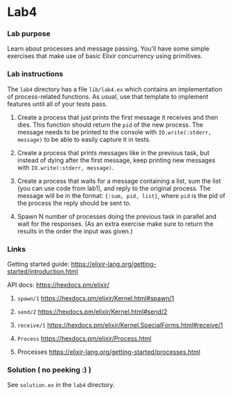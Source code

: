 # Lab4

### Lab purpose

Learn about processes and message passing. You'll have some simple exercises
that make use of basic Elixir concurrency using primitives.

### Lab instructions

The `lab4` directory has a file `lib/lab4.ex` which contains an implementation of process-related
functions. As usual, use that template to implement features until all of your tests pass.

  1. Create a process that just prints the first message it receives
     and then dies. This function should return the `pid` of the new process. The message needs to
     be printed to the console with `IO.write(:stderr, message)` to be able to
     easily capture it in tests.

  2. Create a process that prints messages like in the previous task, but instead
     of dying after the first message, keep printing new messages with `IO.write(:stderr, message)`.

  3. Create a process that waits for a message containing a list, sum the list
     (you can use code from lab1), and reply to the original process. The message will be in the format:
     `{:sum, pid, list}`, where `pid` is the pid of the process the reply should be sent to.

  4. Spawn N number of processes doing the previous task in parallel and wait
     for the responses. (As an extra exercise make sure to return the results in
     the order the input was given.)


### Links

Getting started guide: https://elixir-lang.org/getting-started/introduction.html

API docs: https://hexdocs.pm/elixir/

  1. `spawn/1` https://hexdocs.pm/elixir/Kernel.html#spawn/1

  2. `send/2` https://hexdocs.pm/elixir/Kernel.html#send/2

  3. `receive/1` https://hexdocs.pm/elixir/Kernel.SpecialForms.html#receive/1

  4. `Process` https://hexdocs.pm/elixir/Process.html

  5. Processes https://elixir-lang.org/getting-started/processes.html


### Solution ( no peeking :) )

See `solution.ex` in the `lab4` directory.
